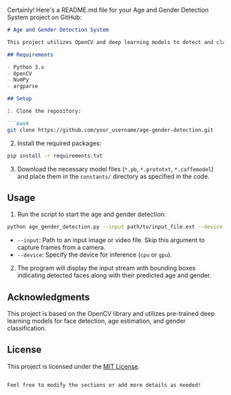 Certainly! Here's a README.md file for your Age and Gender Detection System project on GitHub:

```markdown
# Age and Gender Detection System

This project utilizes OpenCV and deep learning models to detect and classify the age and gender of faces in images or video streams. It provides a real-time demonstration of age and gender recognition capabilities using pre-trained models.

## Requirements

- Python 3.x
- OpenCV
- NumPy
- argparse

## Setup

1. Clone the repository:

```bash
git clone https://github.com/your_username/age-gender-detection.git
```

2. Install the required packages:

```bash
pip install -r requirements.txt
```

3. Download the necessary model files (`*.pb`, `*.prototxt`, `*.caffemodel`) and place them in the `constants/` directory as specified in the code.

## Usage

1. Run the script to start the age and gender detection:

```bash
python age_gender_detection.py --input path/to/input_file.ext --device cpu/gpu
```

- `--input`: Path to an input image or video file. Skip this argument to capture frames from a camera.
- `--device`: Specify the device for inference (`cpu` or `gpu`).

2. The program will display the input stream with bounding boxes indicating detected faces along with their predicted age and gender.

## Acknowledgments

This project is based on the OpenCV library and utilizes pre-trained deep learning models for face detection, age estimation, and gender classification.

## License

This project is licensed under the [MIT License](LICENSE).
```

Feel free to modify the sections or add more details as needed!
